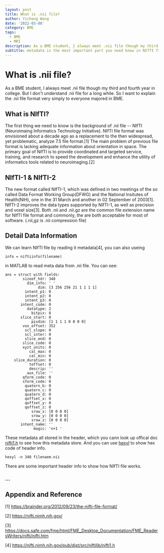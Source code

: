 ```yaml
---
layout: post
title: What is .nii file?
author: Yichong Wang
date: '2022-03-08'
category: BME
tags:
  - BME
  - MRI
description: As a BME student, I always meet .nii file though my third and fourth year in college. But I don't understand .nii file for a long while. So I want to explain the .nii file format very simply to everyone majored in BME.
subtitle: metadata is the most important part you need know in NIfTI file
---
```

# What is .nii file? 

As a BME student, I always meet .nii file though my third and fourth year in college. But I don't understand .nii file for a long while. So I want to explain the .nii file format very simply to everyone majored in BME.

## What is NIfTI?
The first thing we need to know is the background of .nii file -- NIfTI (Neuroimaing Informatics Technology Initiative). NIfTI file format was envisioned about a decade ago as a replacement to the then widespread, yet problematic, analyze 7.5 file format.[1] The main problem of previous file format is lacking adequate information about orientation in space. The primary goal of NIfTI is to provide coordinated and targeted service, training, and research to speed the development and enhance the utility of informatics tools related to neuroimaging.[2]

## NIfTI-1 & NIfTI-2
The new format called NIfTI-1, which was defined in two meetings of the so called Data Format Working Group(DFWG) and the National Insitutes of Health(NIH), one in the 31 March and another in 02 September of 2003[1]. NIfTI-2 improves the data types supported by NIfTI-1, as well as precision and voxel size[3].
Both .nii and .nii.gz are the common file extension name for NIfTI file format and commonly, the are both acceptable for most of software. (.nii,gz is .nii compression file)

## Detail Data Information
We can learn NIfTI file by reading it metadata[4], you can also useing
```
info = niftiinfo(filename)
```
in MATLAB to read meta data from .nii file. 
You can see:
```
ans = struct with fields:
        sizeof_hdr: 348
          dim_info: ' '
               dim: [3 256 256 21 1 1 1 1]
         intent_p1: 0
         intent_p2: 0
         intent_p3: 0
       intent_code: 0
          datatype: 2
            bitpix: 8
       slice_start: 0
            pixdim: [1 1 1 1 0 0 0 0]
        vox_offset: 352
         scl_slope: 0
         scl_inter: 0
         slice_end: 0
        slice_code: 0
        xyzt_units: 0
           cal_max: 0
           cal_min: 0
    slice_duration: 0
           toffset: 0
           descrip: ''
          aux_file: ''
        qform_code: 0
        sform_code: 0
         quatern_b: 0
         quatern_c: 0
         quatern_d: 0
         qoffset_x: 0
         qoffset_y: 0
         qoffset_z: 0
            srow_x: [0 0 0 0]
            srow_y: [0 0 0 0]
            srow_z: [0 0 0 0]
       intent_name: ''
             magic: 'n+1 '
```
These metadata all stored in the header, which you cann look up offical doc [nifti1.h](https://nifti.nimh.nih.gov/pub/dist/src/niftilib/nifti1.h) to see how this metadata store. 
And you can use [hexyl](https://github.com/sharkdp/hexyl) to show hex code of header info.
```
hexyl -n 348 filenaem.nii
```
There are some important header info to show how NIfTI file works.

### ...

## Appendix and Reference
[1] https://brainder.org/2012/09/23/the-nifti-file-format/

[2] https://nifti.nimh.nih.gov/

[3] https://docs.safe.com/fme/html/FME_Desktop_Documentation/FME_ReadersWriters/nifti/nifti.htm

[4] https://nifti.nimh.nih.gov/pub/dist/src/niftilib/nifti1.h
